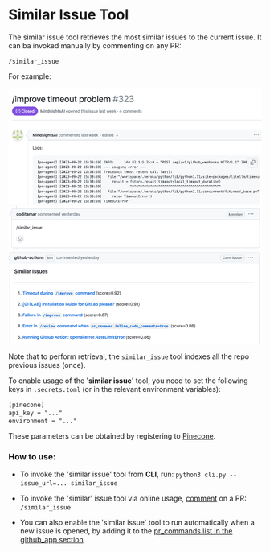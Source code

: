 # Similar Issue Tool
The similar issue tool retrieves the most similar issues to the current issue.
It can ba invoked manually by commenting on any PR:
```
/similar_issue
```
For example:

<img src=./../pics/similar_issue_original_issue.png width="768">
<img src=./../pics/similar_issue_comment.png width="768">
<img src=./../pics/similar_issue.png width="768">

Note that to perform retrieval, the `similar_issue` tool indexes all the repo previous issues (once).

To enable usage of the '**similar issue**' tool, you need to set the following keys in `.secrets.toml` (or in the relevant environment variables):
```
[pinecone]
api_key = "..."
environment = "..."
```
These parameters can be obtained by registering to [Pinecone](https://app.pinecone.io/?sessionType=signup/).


### How to use:
- To invoke the 'similar issue' tool from **CLI**, run:
`python3 cli.py --issue_url=... similar_issue`

- To invoke the 'similar' issue tool via online usage, [comment](https://github.com/Codium-ai/pr-agent/issues/178#issuecomment-1716934893) on a PR:
`/similar_issue`

- You can also enable the 'similar issue' tool to run automatically when a new issue is opened, by adding it to the [pr_commands list in the github_app section](https://github.com/Codium-ai/pr-agent/blob/main/pr_agent/settings/configuration.toml#L66)

